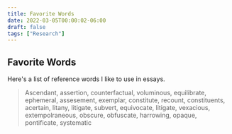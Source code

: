 ```yaml
---
title: Favorite Words
date: 2022-03-05T00:00:02-06:00
draft: false
tags: ["Research"]
---
```


## Favorite Words

Here's a list of reference words I like to use in essays.

> Ascendant, assertion, counterfactual, voluminous, equilibrate, ephemeral, assesement, exemplar, constitute, recount, constituents, acertain, litany, litigate, subvert, equivocate, litigate, vexacious, extempolraneous, obscure, obfuscate, harrowing, opaque, pontificate, systematic
